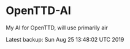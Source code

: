 # OpenTTD-AI
My AI for OpenTTD, will use primarily air

Latest backup: Sun Aug 25 13:48:02 UTC 2019
